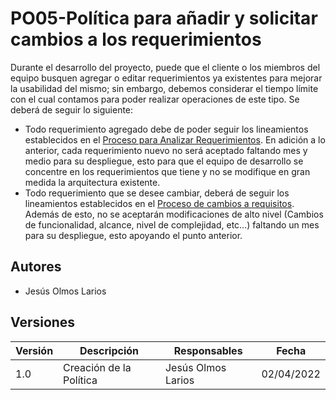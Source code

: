 # PO05-Política para añadir y solicitar cambios a los requerimientos

Durante el desarrollo del proyecto, puede que el cliente o los miembros del equipo busquen agregar o editar requerimientos ya existentes para mejorar la usabilidad del mismo; sin embargo, debemos considerar el tiempo límite con el cual contamos para poder realizar operaciones de este tipo. Se deberá de seguir lo siguiente:
- Todo requerimiento agregado debe de poder seguir los lineamientos establecidos en el [Proceso para Analizar Requerimientos](../Procesos/PR20). En adición a lo anterior, cada requerimiento nuevo no será aceptado faltando mes y medio para su despliegue, esto para que el equipo de desarrollo se concentre en los requerimientos que tiene y no se modifique en gran medida la arquitectura existente.
- Todo requerimiento que se desee cambiar, deberá de seguir los lineamientos establecidos en el [Proceso de cambios a requisitos](../Procesos/PR21). Además de esto, no se aceptarán modificaciones de alto nivel (Cambios de funcionalidad, alcance, nivel de complejidad, etc…) faltando un mes para su despliegue, esto apoyando el punto anterior.


## Autores

- Jesús Olmos Larios

## Versiones

| Versión | Descripción                                   | Responsables         | Fecha      |
| ------- | --------------------------------------------  | ----------------     | ---------- |
| 1.0     | Creación de la Política                       | Jesús Olmos Larios     | 02/04/2022 |

